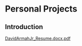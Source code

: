 # Personal Projects

## Introduction
[DavidArmahJr_Resume.docx.pdf](https://github.com/DavidArmahJr/Personal-Projects/files/11938557/DavidArmahJr_Resume.docx.pdf)

